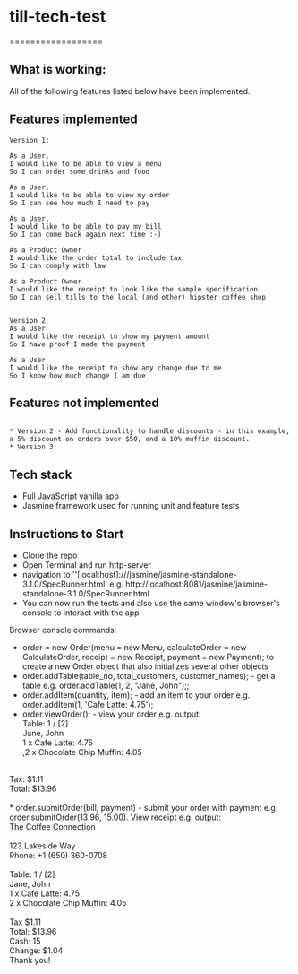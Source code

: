 # till-tech-test
==================

What is working:
-------
All of the following features listed below have been implemented.

Features implemented
-------
```
Version 1:

As a User,
I would like to be able to view a menu
So I can order some drinks and food

As a User,
I would like to be able to view my order
So I can see how much I need to pay

As a User,
I would like to be able to pay my bill
So I can come back again next time :-)

As a Product Owner
I would like the order total to include tax
So I can comply with law

As a Product Owner
I would like the receipt to look like the sample specification
So I can sell tills to the local (and other) hipster coffee shop


Version 2
As a User
I would like the receipt to show my payment amount
So I have proof I made the payment

As a User
I would like the receipt to show any change due to me
So I know how much change I am due

```

Features not implemented
-------
```

* Version 2 - Add functionality to handle discounts - in this example, a 5% discount on orders over $50, and a 10% muffin discount.
* Version 3

```

Tech stack
-------
* Full JavaScript vanilla app
* Jasmine framework used for running unit and feature tests


Instructions to Start
-------
* Clone the repo
* Open Terminal and run http-server
* navigation to ''[local:host]:///jasmine/jasmine-standalone-3.1.0/SpecRunner.html' e.g. http://localhost:8081/jasmine/jasmine-standalone-3.1.0/SpecRunner.html
* You can now run the tests and also use the same window's browser's console to interact with the app

Browser console commands:
* order = new Order(menu = new Menu, calculateOrder = new CalculateOrder, receipt = new Receipt, payment = new Payment);
to create a new Order object that also initializes several other objects
* order.addTable(table_no, total_customers, customer_names); - get a table e.g. order.addTable(1, 2, "Jane, John");;
* order.addItem(quantity, item); - add an item to your order e.g. order.addItem(1, 'Cafe Latte: 4.75');
* order.viewOrder(); - view your order e.g. output: <br />
Table: 1 / [2] <br />
Jane, John <br />
1 x Cafe Latte: 4.75 <br />
,2 x Chocolate Chip Muffin: 4.05 <br />
<br />
Tax: $1.11 <br />
Total: $13.96 <br />
<br />
* order.submitOrder(bill, payment) - submit your order with payment e.g. order.submitOrder(13.96, 15.00). View receipt e.g. output: <br />
The Coffee Connection <br />
<br />
123 Lakeside Way <br />
Phone: +1 (650) 360-0708 <br />
<br />
Table: 1 / [2] <br />
Jane, John <br />
1 x Cafe Latte: 4.75 <br />
2 x Chocolate Chip Muffin: 4.05 <br />
<br />
Tax $1.11 <br />
Total: $13.96 <br />
Cash: 15 <br />
Change: $1.04 <br />
Thank you! <br />
